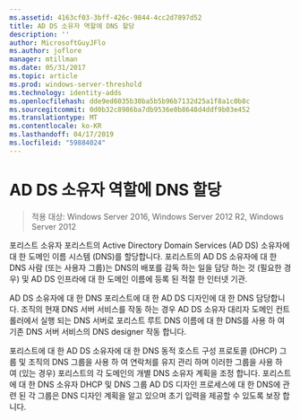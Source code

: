 ```yaml
---
ms.assetid: 4163cf03-3bff-426c-9844-4cc2d7897d52
title: AD DS 소유자 역할에 DNS 할당
description: ''
author: MicrosoftGuyJFlo
ms.author: joflore
manager: mtillman
ms.date: 05/31/2017
ms.topic: article
ms.prod: windows-server-threshold
ms.technology: identity-adds
ms.openlocfilehash: dde9ed6035b30ba5b5b96b7132d25a1f8a1c0b8c
ms.sourcegitcommit: 0d0b32c8986ba7db9536e0b8648d4ddf9b03e452
ms.translationtype: MT
ms.contentlocale: ko-KR
ms.lasthandoff: 04/17/2019
ms.locfileid: "59884024"
---
```

# <a name="assigning-the-dns-for-ad-ds-owner-role"></a>AD DS 소유자 역할에 DNS 할당

>적용 대상: Windows Server 2016, Windows Server 2012 R2, Windows Server 2012

포리스트 소유자 포리스트의 Active Directory Domain Services (AD DS) 소유자에 대 한 도메인 이름 시스템 (DNS)를 할당합니다. 포리스트의 AD DS 소유자에 대 한 DNS 사람 (또는 사용자 그룹)는 DNS의 배포를 감독 하는 일을 담당 하는 것 (필요한 경우) 및 AD DS 인프라에 대 한 도메인 이름에 등록 된 적절 한 인터넷 기관.  
  
AD DS 소유자에 대 한 DNS 포리스트에 대 한 AD DS 디자인에 대 한 DNS 담당합니다. 조직의 현재 DNS 서버 서비스를 작동 하는 경우 AD DS 소유자 대리자 도메인 컨트롤러에서 실행 되는 DNS 서버로 포리스트 루트 DNS 이름에 대 한 DNS를 사용 하 여 기존 DNS 서버 서비스의 DNS designer 작동 합니다.  
  
포리스트에 대 한 AD DS 소유자에 대 한 DNS 동적 호스트 구성 프로토콜 (DHCP) 그룹 및 조직의 DNS 그룹을 사용 하 여 연락처를 유지 관리 하며 이러한 그룹을 사용 하 여 (있는 경우) 포리스트의 각 도메인의 개별 DNS 소유자 계획을 조정 합니다. 포리스트에 대 한 DNS 소유자 DHCP 및 DNS 그룹 AD DS 디자인 프로세스에 대 한 DNS에 관련 된 각 그룹은 DNS 디자인 계획을 알고 있으며 초기 입력을 제공할 수 있도록 보장 합니다.  
  


